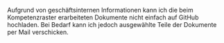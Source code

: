 Aufgrund von geschäftsinternen Informationen kann ich die beim Kompetenzraster erarbeiteten Dokumente nicht einfach auf GitHub hochladen. Bei Bedarf kann ich jedoch ausgewählte Teile der Dokumente per Mail verschicken.
